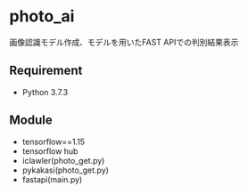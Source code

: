 # photo_ai
画像認識モデル作成、モデルを用いたFAST APIでの判別結果表示

## Requirement
- Python 3.7.3

## Module
- tensorflow==1.15
- tensorflow hub
- iclawler(photo_get.py)
- pykakasi(photo_get.py)
- fastapi(main.py)

